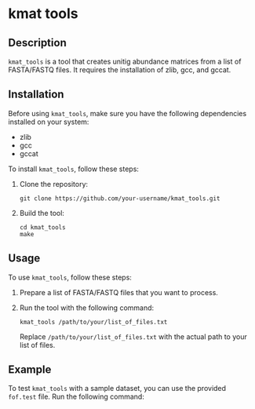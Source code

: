 # kmat tools

## Description
`kmat_tools` is a tool that creates unitig abundance matrices from a list of FASTA/FASTQ files. It requires the installation of zlib, gcc, and gccat.

## Installation
Before using `kmat_tools`, make sure you have the following dependencies installed on your system:
- zlib
- gcc
- gccat

To install `kmat_tools`, follow these steps:

1. Clone the repository:
    ```shell
    git clone https://github.com/your-username/kmat_tools.git
    ```

2. Build the tool:
    ```shell
    cd kmat_tools
    make
    ```

## Usage
To use `kmat_tools`, follow these steps:

1. Prepare a list of FASTA/FASTQ files that you want to process.

2. Run the tool with the following command:
    ```shell
    kmat_tools /path/to/your/list_of_files.txt
    ```

    Replace `/path/to/your/list_of_files.txt` with the actual path to your list of files.

## Example
To test `kmat_tools` with a sample dataset, you can use the provided `fof.test` file. Run the following command: